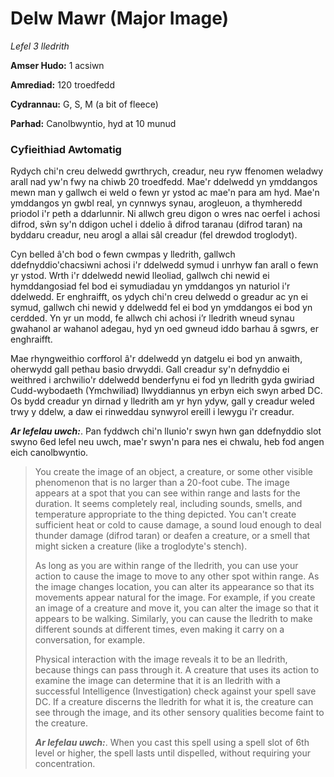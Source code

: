 # Delw Mawr (Major Image)

*Lefel 3 lledrith*

**Amser Hudo:** 1 acsiwn

**Amrediad:** 120 troedfedd

**Cydrannau:** G, S, M (a bit of fleece)

**Parhad:** Canolbwyntio, hyd at 10  munud

### Cyfieithiad Awtomatig

Rydych chi'n creu delwedd gwrthrych, creadur, neu ryw ffenomen weladwy arall nad yw'n fwy na chiwb 20 troedfedd. Mae'r ddelwedd yn ymddangos mewn man y gallwch ei weld o fewn yr ystod ac mae'n para am hyd. Mae'n ymddangos yn gwbl real, yn cynnwys synau, arogleuon, a thymheredd priodol i'r peth a ddarlunnir. Ni allwch greu digon o wres nac oerfel i achosi difrod, sŵn sy'n ddigon uchel i ddelio â difrod taranau (difrod taran) na byddaru creadur, neu arogl a allai sâl creadur (fel drewdod troglodyt).

Cyn belled â'ch bod o fewn cwmpas y lledrith, gallwch ddefnyddio'chacsiwni achosi i'r ddelwedd symud i unrhyw fan arall o fewn yr ystod. Wrth i'r ddelwedd newid lleoliad, gallwch chi newid ei hymddangosiad fel bod ei symudiadau yn ymddangos yn naturiol i'r ddelwedd. Er enghraifft, os ydych chi'n creu delwedd o greadur ac yn ei symud, gallwch chi newid y ddelwedd fel ei bod yn ymddangos ei bod yn cerdded. Yn yr un modd, fe allwch chi achosi i’r lledrith wneud synau gwahanol ar wahanol adegau, hyd yn oed gwneud iddo barhau â sgwrs, er enghraifft.

Mae rhyngweithio corfforol â'r ddelwedd yn datgelu ei bod yn anwaith, oherwydd gall pethau basio drwyddi. Gall creadur sy'n defnyddio ei weithred i archwilio'r ddelwedd benderfynu ei fod yn lledrith gyda gwiriad Cudd-wybodaeth (Ymchwiliad) llwyddiannus yn erbyn eich swyn arbed DC. Os bydd creadur yn dirnad y lledrith am yr hyn ydyw, gall y creadur weled trwy y ddelw, a daw ei rinweddau synwyrol ereill i lewygu i'r creadur.

***Ar lefelau uwch:***. Pan fyddwch chi'n llunio'r swyn hwn gan ddefnyddio slot swyno 6ed lefel neu uwch, mae'r swyn'n para nes ei chwalu, heb fod angen eich canolbwyntio.

>  You create the image of an object, a creature, or some other visible phenomenon that is no larger than a 20-foot cube. The image appears at a spot that you can see within range and lasts for the duration. It seems completely real, including sounds, smells, and temperature appropriate to the thing depicted. You can't create sufficient heat or cold to cause damage, a sound loud enough to deal thunder damage (difrod taran) or deafen a creature, or a smell that might sicken a creature (like a troglodyte's stench).
>  
>  As long as you are within range of the lledrith, you can use your action to cause the image to move to any other spot within range. As the image changes location, you can alter its appearance so that its movements appear natural for the image. For example, if you create an image of a creature and move it, you can alter the image so that it appears to be walking. Similarly, you can cause the lledrith to make different sounds at different times, even making it carry on a conversation, for example.
>  
>  Physical interaction with the image reveals it to be an lledrith, because things can pass through it. A creature that uses its action to examine the image can determine that it is an lledrith with a successful Intelligence (Investigation) check against your spell save DC. If a creature discerns the lledrith for what it is, the creature can see through the image, and its other sensory qualities become faint to the creature.
>  
>  ***Ar lefelau uwch:***. When you cast this spell using a spell slot of 6th level or higher, the spell lasts until dispelled, without requiring your concentration.